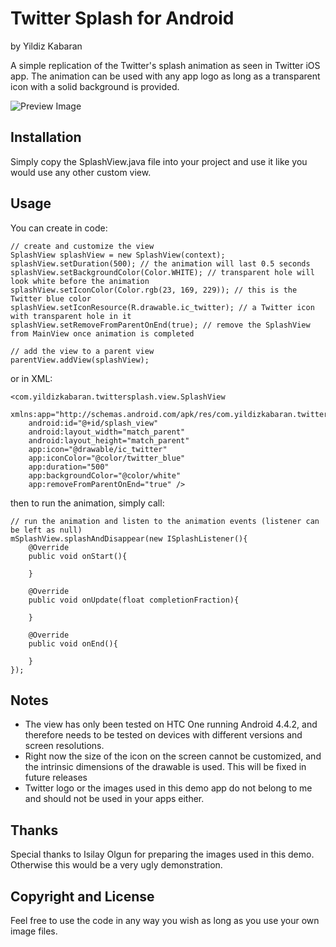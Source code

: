 # Twitter Splash for Android
by Yildiz Kabaran

A simple replication of the Twitter's splash animation as seen in Twitter iOS app. The animation can be used with any app logo as long as a transparent icon with a solid background is provided.

![Preview Image](http://i.imgbox.com/8wktpX5A.gif)

## Installation

Simply copy the SplashView.java file into your project and use it like you would use any other custom view.

## Usage

You can create in code:
```
// create and customize the view
SplashView splashView = new SplashView(context);
splashView.setDuration(500); // the animation will last 0.5 seconds
splashView.setBackgroundColor(Color.WHITE); // transparent hole will look white before the animation
splashView.setIconColor(Color.rgb(23, 169, 229)); // this is the Twitter blue color
splashView.setIconResource(R.drawable.ic_twitter); // a Twitter icon with transparent hole in it
splashView.setRemoveFromParentOnEnd(true); // remove the SplashView from MainView once animation is completed

// add the view to a parent view
parentView.addView(splashView);
```

or in XML:
```
<com.yildizkabaran.twittersplash.view.SplashView 
    xmlns:app="http://schemas.android.com/apk/res/com.yildizkabaran.twittersplash"
	android:id="@+id/splash_view"
    android:layout_width="match_parent"
    android:layout_height="match_parent"
    app:icon="@drawable/ic_twitter"
    app:iconColor="@color/twitter_blue"
    app:duration="500"
    app:backgroundColor="@color/white"
    app:removeFromParentOnEnd="true" />
```

then to run the animation, simply call:
```
// run the animation and listen to the animation events (listener can be left as null)
mSplashView.splashAndDisappear(new ISplashListener(){
	@Override
	public void onStart(){

	}
	
	@Override
	public void onUpdate(float completionFraction){

	}

	@Override
	public void onEnd(){

	}
});
```

## Notes

- The view has only been tested on HTC One running Android 4.4.2, and therefore needs to be tested on devices with different versions and screen resolutions.
- Right now the size of the icon on the screen cannot be customized, and the intrinsic dimensions of the drawable is used. This will be fixed in future releases
- Twitter logo or the images used in this demo app do not belong to me and should not be used in your apps either.

## Thanks

Special thanks to Isilay Olgun for preparing the images used in this demo. Otherwise this would be a very ugly demonstration.

## Copyright and License

Feel free to use the code in any way you wish as long as you use your own image files.
